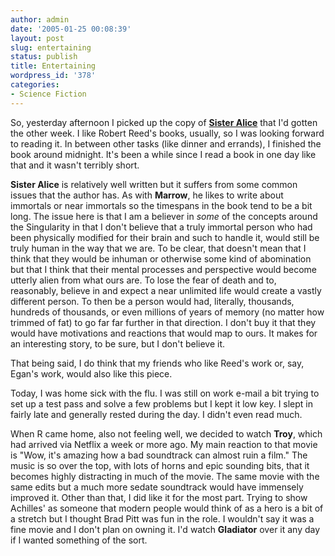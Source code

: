```yaml
---
author: admin
date: '2005-01-25 00:08:39'
layout: post
slug: entertaining
status: publish
title: Entertaining
wordpress_id: '378'
categories:
- Science Fiction
---
```

So, yesterday afternoon I picked up the copy of <b><a href="http://www.amazon.com/exec/obidos/tg/detail/-/0765341476/">Sister Alice</a></b> that I'd gotten the other week. I like Robert Reed's books, usually, so I was looking forward to reading it. In between other tasks (like dinner and errands), I finished the book around midnight. It's been a while since I read a book in one day like that and it wasn't terribly short.

<b>Sister Alice</b> is relatively well written but it suffers from some common issues that the author has. As with <b>Marrow</b>, he likes to write about immortals or near immortals so the timespans in the book tend to be a bit long. The issue here is that I am a believer in <em>some</em> of the concepts around the Singularity in that I don't believe that a truly immortal person who had been physically modified for their brain and such to handle it, would still be truly human in the way that we are. To be clear, that doesn't mean that I think that they would be inhuman or otherwise some kind of abomination but that I think that their mental processes and perspective would become utterly alien from what ours are. To lose the fear of death and to, reasonably, believe in and expect a near unlimited life would create a vastly different person. To then be a person would had, literally, thousands, hundreds of thousands, or even millions of years of memory (no matter how trimmed of fat) to go far far further in that direction. I don't buy it that they would have motivations and reactions that would map to ours. It makes for an interesting story, to be sure, but I don't believe it. 

That being said, I do think that my friends who like Reed's work or, say, Egan's work, would also like this piece. 

Today, I was home sick with the flu. I was still on work e-mail a bit trying to set up a test pass and solve a few problems but I kept it low key. I slept in fairly late and generally rested during the day. I didn't even read much.

When R came home, also not feeling well, we decided to watch <b>Troy</b>, which had arrived via Netflix a week or more ago. My main reaction to that movie is "Wow, it's amazing how a bad soundtrack can almost ruin a film." The music is so over the top, with lots of horns and epic sounding bits, that it becomes highly distracting in much of the movie. The same movie with the same edits but a much more sedate soundtrack would have immensely improved it. Other than that, I did like it for the most part. Trying to show Achilles' as someone that modern people would think of as a hero is a bit of a stretch but I thought Brad Pitt was fun in the role. I wouldn't say it was a fine movie and I don't plan on owning it. I'd watch <b>Gladiator</b> over it any day if I wanted something of the sort.
